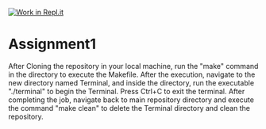 [![Work in Repl.it](https://classroom.github.com/assets/work-in-replit-14baed9a392b3a25080506f3b7b6d57f295ec2978f6f33ec97e36a161684cbe9.svg)](https://classroom.github.com/online_ide?assignment_repo_id=3009010&assignment_repo_type=AssignmentRepo)
# Assignment1

After Cloning the repository in your local machine, run the "make" command in the directory to execute the Makefile. After the execution, navigate to the new directory named Terminal, and inside the directory, run the executable "./terminal" to begin the Terminal. Press Ctrl+C to exit the terminal. After completing the job, navigate back to main repository directory and execute the command "make clean" to delete the Terminal directory and clean the repository.
